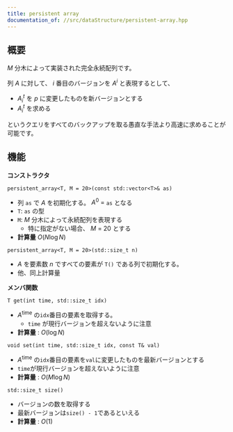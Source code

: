```yaml
---
title: persistent array
documentation_of: //src/dataStructure/persistent-array.hpp
---
```


## 概要

$M$ 分木によって実装された完全永続配列です。

列 $A$ に対して、 $i$ 番目のバージョンを $A^i$ と表現するとして、
- $A^t_i$ を $p$ に変更したものを新バージョンとする
- $A^t_i$ を求める

というクエリをすべてのバックアップを取る愚直な手法より高速に求めることが可能です。

## 機能 

**コンストラクタ**

`persistent_array<T, M = 20>(const std::vector<T>& as)`
- 列 `as` で $A$ を初期化する。  $A^0\ =$ `as` となる
- `T`: `as` の型
- `M`: $M$ 分木によって永続配列を表現する
	- 特に指定がない場合、 $M\ =\ 20$ とする
- **計算量** $O(N\log N)$

`persistent_array<T, M = 20>(std::size_t n)`
- $A$ を要素数 $n$ ですべての要素が `T()` である列で初期化する。
- 他、同上計算量

**メンバ関数**

`T get(int time, std::size_t idx)`
- $A^{\text{time}}$ の`idx`番目の要素を取得する。
	- `time` が現行バージョンを超えないように注意
- **計算量** : $O(\log N)$ 

`void set(int time, std::size_t idx, const T& val)`
- $A^\text{time}$ の`idx`番目の要素を`val`に変更したものを最新バージョンとする
- `time`が現行バージョンを超えないように注意
- **計算量** : $O(M\log N)$

`std::size_t size()`
- バージョンの数を取得する
- 最新バージョンは`size() - 1`であるといえる
- **計算量** : $O(1)$
